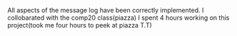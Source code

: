 All aspects of the message log have been correctly implemented.
I collobarated with the comp20 class(piazza)
I spent 4 hours working on this project(took me four hours to peek at piazza T.T)